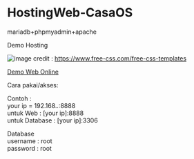 # HostingWeb-CasaOS

mariadb+phpmyadmin+apache

Demo Hosting

![image](https://github.com/user-attachments/assets/7fc4407c-84cb-4f17-9f53-222a40a5dfb2)
credit : https://www.free-css.com/free-css-templates <br>

<a href="https://demo-hosting.oxidilily.my.id">Demo Web Online</a> <br>

Cara pakai/akses: <br>

Contoh : <br>
your ip = 192.168.*.*:8888 <br>
untuk Web : [your ip]:8888 <br>
untuk Database  : [your ip]:3306 <br>

Database <br>
username : root <br>
password : root <br>
